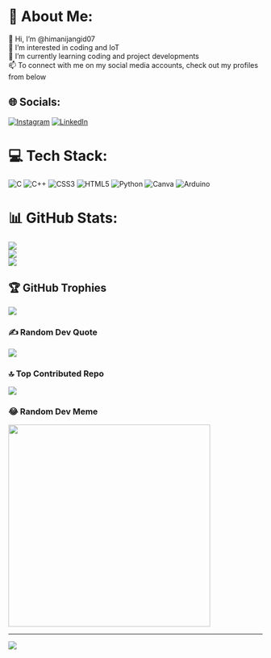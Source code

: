 # 💫 About Me:
👋 Hi, I’m @himanijangid07<br>👀 I’m interested in coding and IoT<br>🌱 I’m currently learning coding and project developments<br>📫 To connect with me on my social media accounts, check out my profiles from below


## 🌐 Socials:
[![Instagram](https://img.shields.io/badge/Instagram-%23E4405F.svg?logo=Instagram&logoColor=white)](https://instagram.com/himanijangid07) [![LinkedIn](https://img.shields.io/badge/LinkedIn-%230077B5.svg?logo=linkedin&logoColor=white)](https://linkedin.com/in/himanijangid07) 

# 💻 Tech Stack:
![C](https://img.shields.io/badge/c-%2300599C.svg?style=for-the-badge&logo=c&logoColor=white) ![C++](https://img.shields.io/badge/c++-%2300599C.svg?style=for-the-badge&logo=c%2B%2B&logoColor=white) ![CSS3](https://img.shields.io/badge/css3-%231572B6.svg?style=for-the-badge&logo=css3&logoColor=white) ![HTML5](https://img.shields.io/badge/html5-%23E34F26.svg?style=for-the-badge&logo=html5&logoColor=white) ![Python](https://img.shields.io/badge/python-3670A0?style=for-the-badge&logo=python&logoColor=ffdd54) ![Canva](https://img.shields.io/badge/Canva-%2300C4CC.svg?style=for-the-badge&logo=Canva&logoColor=white) ![Arduino](https://img.shields.io/badge/-Arduino-00979D?style=for-the-badge&logo=Arduino&logoColor=white)
# 📊 GitHub Stats:
![](https://github-readme-stats.vercel.app/api?username=himanijangid07&theme=nightowl&hide_border=false&include_all_commits=false&count_private=false)<br/>
![](https://github-readme-streak-stats.herokuapp.com/?user=himanijangid07&theme=nightowl&hide_border=false)<br/>
![](https://github-readme-stats.vercel.app/api/top-langs/?username=himanijangid07&theme=nightowl&hide_border=false&include_all_commits=false&count_private=false&layout=compact)

## 🏆 GitHub Trophies
![](https://github-profile-trophy.vercel.app/?username=himanijangid07&theme=tokyonight&no-frame=false&no-bg=true&margin-w=4)

### ✍️ Random Dev Quote
![](https://quotes-github-readme.vercel.app/api?type=horizontal&theme=radical)

### 🔝 Top Contributed Repo
![](https://github-contributor-stats.vercel.app/api?username=himanijangid07&limit=5&theme=algolia&combine_all_yearly_contributions=true)

### 😂 Random Dev Meme
<img src='https://randommeme-five.vercel.app/' style="height: 400px;"/>

---
[![](https://visitcount.itsvg.in/api?id=himanijangid07&icon=0&color=0)](https://visitcount.itsvg.in)

<!-- Proudly created with GPRM ( https://gprm.itsvg.in ) -->
